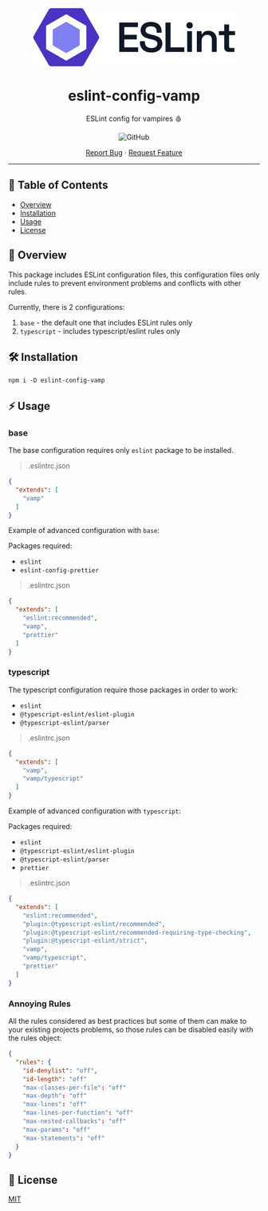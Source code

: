 <div align="center">
  <a href="https://github.com/avivharuzi/eslint-config-vamp">
    <img src="./.github/images/eslint-logo.svg" alt="Logo">
  </a>
  <h1>eslint-config-vamp</h1>
  <p>ESLint config for vampires 🩸</p>
  <p>
    <img alt="GitHub" src="https://img.shields.io/github/license/avivharuzi/eslint-config-vamp?style=for-the-badge">
  </p>
  <p>
    <a href="https://github.com/avivharuzi/eslint-config-vamp/issues">Report Bug</a>
    ·
    <a href="https://github.com/avivharuzi/eslint-config-vamp/issues">Request Feature</a>
  </p>
</div>

---

## 📖 Table of Contents

- [Overview](#🔫-Overview)
- [Installation](#🛠️-Installation)
- [Usage](#⚡️-Usage)
- [License](#📜-License)

## 🔫 Overview

This package includes ESLint configuration files, this configuration files only include rules to prevent environment problems and conflicts with other rules.

Currently, there is 2 configurations:

1. `base` - the default one that includes ESLint rules only
2. `typescript` - includes typescript/eslint rules only

## 🛠️ Installation

```shell
npm i -D eslint-config-vamp
```

## ⚡️ Usage

### base

The base configuration requires only `eslint` package to be installed.

> .eslintrc.json

```json
{
  "extends": [
    "vamp"
  ]
}
```

Example of advanced configuration with `base`:

Packages required:

- `eslint`
- `eslint-config-prettier`

> .eslintrc.json

```json
{
  "extends": [
    "eslint:recommended",
    "vamp",
    "prettier"
  ]
}
```

### typescript

The typescript configuration require those packages in order to work:

- `eslint`
- `@typescript-eslint/eslint-plugin`
- `@typescript-eslint/parser`

> .eslintrc.json

```json
{
  "extends": [
    "vamp",
    "vamp/typescript"
  ]
}
```

Example of advanced configuration with `typescript`:

Packages required:

- `eslint`
- `@typescript-eslint/eslint-plugin`
- `@typescript-eslint/parser`
- `prettier`

> .eslintrc.json

```json
{
  "extends": [
    "eslint:recommended",
    "plugin:@typescript-eslint/recommended",
    "plugin:@typescript-eslint/recommended-requiring-type-checking",
    "plugin:@typescript-eslint/strict",
    "vamp",
    "vamp/typescript",
    "prettier"
  ]
}
```

### Annoying Rules

All the rules considered as best practices but some of them can make to your existing projects problems, so those rules can be disabled easily with the rules object:

```json
{
  "rules": {
    "id-denylist": "off",
    "id-length": "off"
    "max-classes-per-file": "off"
    "max-depth": "off"
    "max-lines": "off"
    "max-lines-per-function": "off"
    "max-nested-callbacks": "off"
    "max-params": "off"
    "max-statements": "off"
  }
}
```

## 📜 License

[MIT](LICENSE)
